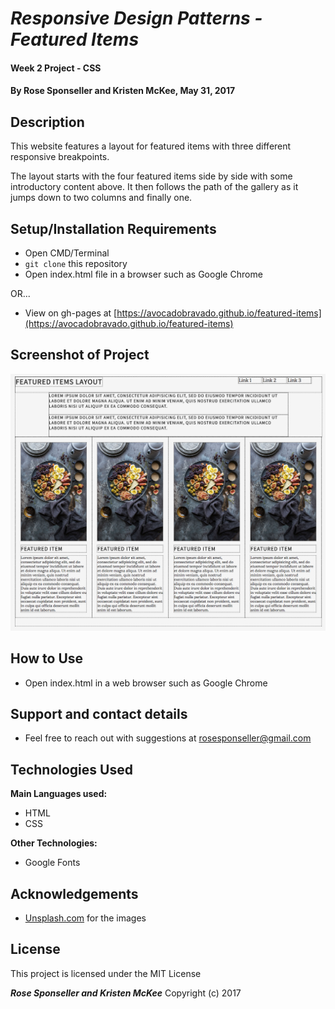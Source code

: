 # _Responsive Design Patterns - Featured Items_

#### Week 2 Project - CSS

#### By **Rose Sponseller and Kristen McKee, May 31, 2017**

## Description

This website features a layout for featured items with three different responsive breakpoints.

The layout starts with the four featured items side by side with some introductory content above. It then follows the path of the gallery as it jumps down to two columns and finally one.

## Setup/Installation Requirements

* Open CMD/Terminal
* `git clone` this repository
* Open index.html file in a browser such as Google Chrome

OR...

* View on gh-pages at [https://avocadobravado.github.io/featured-items](https://avocadobravado.github.io/featured-items)

## Screenshot of Project

![screenshot of project](https://github.com/avocadobravado/featured-items/blob/master/img/scs.png?raw=true)

## How to Use

* Open index.html in a web browser such as Google Chrome

## Support and contact details

* Feel free to reach out with suggestions at rosesponseller@gmail.com

## Technologies Used

**Main Languages used:**

* HTML
* CSS

**Other Technologies:**

* Google Fonts

## Acknowledgements

* [Unsplash.com](http://unsplash.com) for the images

## License

This project is licensed under the MIT License

**_Rose Sponseller and Kristen McKee_** Copyright (c) 2017

